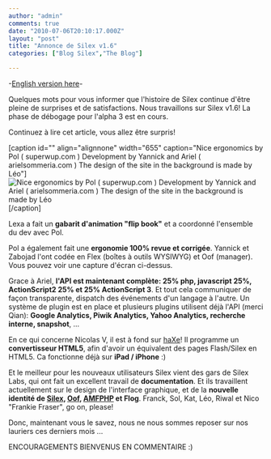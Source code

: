 ```yaml
---
author: "admin"
comments: true
date: "2010-07-06T20:10:17.000Z"
layout: "post"
title: "Annonce de Silex v1.6"
categories: ["Blog Silex","The Blog"]

---
```

-[English version here](https://www.silexlabs.org/en/2010/07/annonce-de-silex-v1-6/)-



Quelques mots pour vous informer que l'histoire de Silex continue d'être pleine de surprises et de satisfactions. Nous travaillons sur Silex v1.6! La phase de débogage pour l'alpha 3 est en cours.

Continuez à lire cet article, vous allez être surpris!

[caption id="" align="alignnone" width="655" caption="Nice ergonomics by Pol ( superwup.com ) Development by Yannick and Ariel ( arielsommeria.com )  The design of the site in the background is made by Léo"]![Nice ergonomics by Pol ( superwup.com ) Development by Yannick and Ariel ( arielsommeria.com )  The design of the site in the background is made by Léo](http://farm5.static.flickr.com/4122/4757402812_a7a164edcf_b.jpg)[/caption]

<!-- more -->

Lexa a fait un **gabarit d'animation "flip book"** et a coordonné l'ensemble du dev avec Pol.

Pol a également fait une **ergonomie 100% revue et corrigée**. Yannick et Zabojad l'ont codée en Flex (boîtes à outils WYSIWYG) et Oof (manager). Vous pouvez voir une capture d'écran ci-dessus.

Grace à Ariel, **l'API est maintenant complète: 25% php, javascript 25%, ActionScript2 25% et 25% ActionScript 3**. Et tout cela communiquer de façon transparente, dispatch des événements d'un langage à l'autre. Un système de plugin est en place et plusieurs plugins utilisent déjà l'API (merci Qian): **Google Analytics, Piwik Analytics, Yahoo Analytics, recherche interne, snapshot**, ...

En ce qui concerne Nicolas V, il est à fond sur [haXe](http://haxe.org)! Il programme un **convertisseur HTML5**, afin d'avoir un équivalent des pages Flash/Silex en HTML5. Ca fonctionne déjà sur **iPad / iPhone** :)

Et le meilleur pour les nouveaux utilisateurs Silex vient des gars de Silex Labs, qui ont fait un excellent travail de **documentation**. Et ils travaillent actuellement sur le design de l'interface graphique, et de la **nouvelle identité de [Silex](http://silex-ria.org/), [Oof](http://oof.sourceforge.net), [AMFPHP](http://amfphp.sourceforge.net) et Flog**. Franck, Sol, Kat, Léo, Riwal et Nico "Frankie Fraser", go on, please!

Donc, maintenant vous le savez, nous ne nous sommes reposer sur nos lauriers ces derniers mois ...

ENCOURAGEMENTS BIENVENUS EN COMMENTAIRE :)


